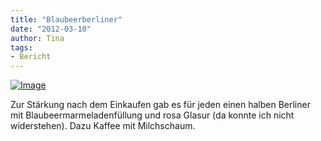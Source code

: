 ```yaml
---
title: "Blaubeerberliner"
date: "2012-03-10" 
author: Tina
tags:
- Bericht
---
```


[![Image](http://apfeleimer.files.wordpress.com/2012/03/imgp8677.jpg?w=1014)](http://apfeleimer.files.wordpress.com/2012/03/imgp8677.jpg)

Zur Stärkung nach dem Einkaufen gab es für jeden einen halben Berliner mit Blaubeermarmeladenfüllung und rosa Glasur (da konnte ich nicht widerstehen). Dazu Kaffee mit Milchschaum.
